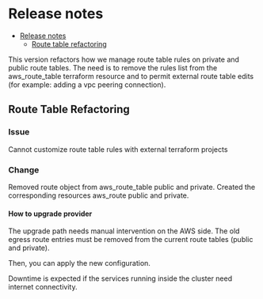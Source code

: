 # Release notes

- [Release notes](#release-notes)
  - [Route table refactoring](#route-table-refactoring)
  
This version refactors how we manage route table rules on private and public route tables. The need is to remove the rules list from the aws_route_table terraform resource and to permit external route table edits (for example: adding a vpc peering connection).


## Route Table Refactoring

### Issue

Cannot customize route table rules with external terraform projects

### Change

Removed route object from aws_route_table public and private. Created the corresponding resources aws_route public and private.

#### How to upgrade provider

The upgrade path needs manual intervention on the AWS side.
The old egress route entries must be removed from the current route tables (public and private).

Then, you can apply the new configuration.

Downtime is expected if the services running inside the cluster need internet connectivity.